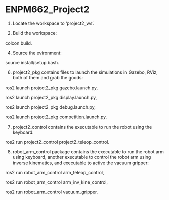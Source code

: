 # ENPM662_Project2

1. Locate the workspace to ‘project2_ws’.

2. Build the workspace:
   
colcon build.

4. Source the evironment:

source install/setup.bash.

6. project2_pkg contains files to launch the simulations in Gazebo, RViz, both of them and grab the goods:
 
ros2 launch project2_pkg gazebo.launch.py,

ros2 launch project2_pkg display.launch.py, 

ros2 launch project2_pkg debug.launch.py,

ros2 launch project2_pkg competition.launch.py.

7. project2_control contains the executable to run the robot using the keyboard:

ros2 run project2_control project2_teleop_control.

8. robot_arm_control package contains the executable to run the robot arm using keyboard,
another executable to control the robot arm using inverse kinematics,
and executable to active the vacuum gripper:

ros2 run robot_arm_control arm_teleop_control,

ros2 run robot_arm_control arm_inv_kine_control,

ros2 run robot_arm_control vacuum_gripper.
